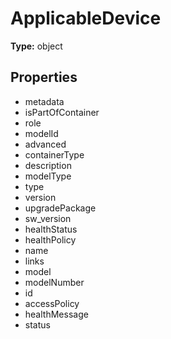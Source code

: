 # ApplicableDevice


**Type:** object

## Properties
* metadata
* isPartOfContainer
* role
* modelId
* advanced
* containerType
* description
* modelType
* type
* version
* upgradePackage
* sw_version
* healthStatus
* healthPolicy
* name
* links
* model
* modelNumber
* id
* accessPolicy
* healthMessage
* status
